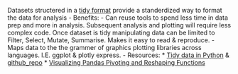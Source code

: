 Datasets structered in a [tidy format](http://vita.had.co.nz/papers/tidy-data.pdf) provide a standerdized way to format the data for analysis 
    - Benefits: 
        - Can reuse tools to spend less time in data prep and more in analysis. Subsequent analysis and plotting will require less complex code.  Once dataset is tidy manipulating data can be limited to Filter, Select, Mutate, Summarise. Makes it easy to read & reproduce.
        - Maps data to the the grammer of graphics plotting libraries across languages. I.E. ggplot & plotly express. 
    - Resources:
        * [Tidy data in Python](http://www.jeannicholashould.com/tidy-data-in-python.html) & [github_repo](https://github.com/nickhould/tidy-data-python)
        * [Visualizing Pandas Pivoting and Reshaping Functions](http://jalammar.github.io/visualizing-pandas-pivoting-and-reshaping/)
